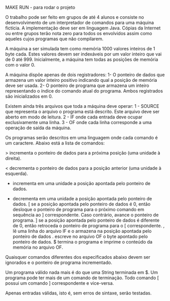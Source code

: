 MAKE RUN - para rodar o projeto

O trabalho pode ser feito em grupos de até 4 alunos e consiste no desenvolvimento de um interpretador de comandos para uma máquina fictícia. A implementação deve ser em linguagem Java. Cópias da Internet ou entre grupos terão nota zero para todos os envolvidos assim como aqueles cujos programas que não compilarem.

A máquina a ser simulada tem como memória 1000 valores inteiros de 1 byte cada. Estes valores devem ser indexáveis por um valor inteiro que vai de 0 até 999. Inicialmente, a máquina tem todas as posições de memória com o valor 0.

A máquina dispõe apenas de dois registradores:
    1- O ponteiro de dados que armazena um valor inteiro positivo indicando qual a posição de memória deve ser usada.
    2- O ponteiro de programa que armazena um inteiro representando o índice do comando atual do programa.
Ambos registrados são inicializados em 0.

Existem ainda três arquivos que toda a máquina deve operar:
   1 - SOURCE que representa o arquivo o programa está descrito. Este arquivo deve ser aberto em modo de leitura.
   2 - IF onde cada entrada deve ocupar exclusivamente uma linha.
   3 - OF onde cada linha corresponde a uma operação de saída da máquina.

Os programas serão descritos em uma linguagem onde cada comando é um caractere. Abaixo está a lista de comandos: 

\> incrementa o ponteiro de dados para a próxima posição (uma unidade à direita).

\< decrementa o ponteiro de dados para a posição anterior (uma unidade à esquerda).
+    incrementa em uma unidade a posição apontada pelo ponteiro de dados.
-    decrementa em uma unidade a posição apontada pelo ponteiro de dados.
[    se a posição apontada pelo ponteiro de dados é 0, então desloque o ponteiro de programa para o próximo comando em sequência ao ] correspondente. Caso contrário, avance o ponteiro de programa.
]    se a posição apontada pelo ponteiro de dados é diferente de 0, então retroceda o ponteiro de programa para o [ correspondente.
,    lê uma linha do arquivo IF e o armazena na posição apontada pelo ponteiro de dados
.    escreve no arquivo OF o byte apontado pelo ponteiro de dados.
$    termina o programa e imprime o conteúdo da memória no arquivo OF.

Quaisquer comandos diferentes dos especificados abaixo devem ser ignorados e o ponteiro de programa incrementado.

Um programa válido nada mais é do que uma String terminada em $. Um programa pode ter mais de um comando de terminação.
Todo comando [ possui um comando ] correspondente e vice-versa.

Apenas entradas válidas, isto é, sem erros de sintaxe, serão testadas.